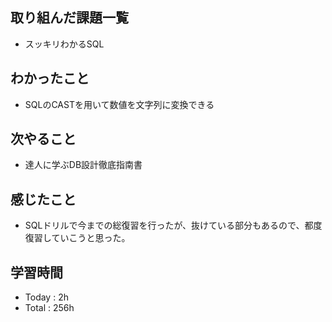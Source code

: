 ## 取り組んだ課題一覧
- スッキリわかるSQL
## わかったこと
  - SQLのCASTを用いて数値を文字列に変換できる
## 次やること
  - 達人に学ぶDB設計徹底指南書
## 感じたこと
- SQLドリルで今までの総復習を行ったが、抜けている部分もあるので、都度復習していこうと思った。
## 学習時間
  - Today : 2h
  - Total : 256h
